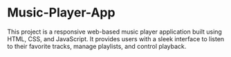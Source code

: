 # Music-Player-App
This project is a responsive web-based music player application built using HTML, CSS, and JavaScript. It provides users with a sleek interface to listen to their favorite tracks, manage playlists, and control playback.
